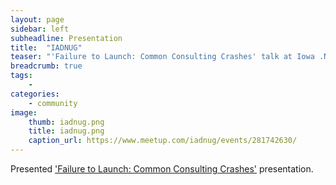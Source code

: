 ```yaml
---
layout: page
sidebar: left
subheadline: Presentation
title:  "IADNUG"
teaser: "'Failure to Launch: Common Consulting Crashes' talk at Iowa .NET User Group in Des Moines, IA"
breadcrumb: true
tags:
    - 
categories:
    - community
image:
    thumb: iadnug.png
    title: iadnug.png
    caption_url: https://www.meetup.com/iadnug/events/281742630/
---
```

Presented <a href='https://www.youtube.com/watch?v=Ip6ArDkUm4U&list=PLu5A5CyoWE0aYG6Fosb113fD_VQv3-VRn' target='new'>'Failure to Launch: Common Consulting Crashes'</a> presentation.

